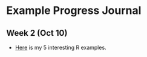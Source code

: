 # Example Progress Journal

## Week 2 (Oct 10)

+ [Here](files/sefaErbas_hw1.html) is my 5 interesting R examples. 

